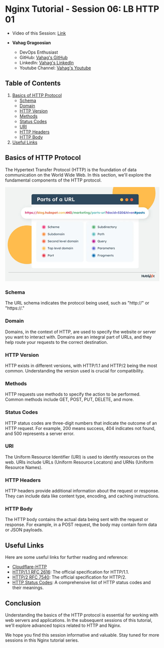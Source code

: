 # Nginx Tutorial - Session 06: LB HTTP 01
- Video of this Session: [Link](https://www.youtube.com/watch?v=p_Nx-3djruM&list=PL63NzugBawGe1nUhAveIBfYHtbiXvKKEb&index=6) 



- **Vahag Gragoosian**
  - DevOps Enthusiast
  - GitHub: [Vahag's GitHub](https://github.com/Vahaggn)
  - LinkedIn: [Vahag's LinkedIn](https://www.linkedin.com/in/vahag-gragosian/)
  - Youtube Channel: [Vahag's Youtube](https://www.youtube.com/@vahaggn) 

## Table of Contents

1. [Basics of HTTP Protocol](#basics-of-http-protocol)
   - [Schema](#schema)
   - [Domain](#Domain)
   - [HTTP Version](#http-version)
   - [Methods](#methods)
   - [Status Codes](#status-codes)
   - [URI](#uri)
   - [HTTP Headers](#http-headers)
   - [HTTP Body](#http-body)
2. [Useful Links](#useful-links)

## Basics of HTTP Protocol

The Hypertext Transfer Protocol (HTTP) is the foundation of data communication on the World Wide Web. In this section, we'll explore the fundamental components of the HTTP protocol.

![HTTP](https://github.com/devopshobbies/nginx-tutorial/blob/main/Session%2006/http.webp)

### Schema

The URL schema indicates the protocol being used, such as "http://" or "https://."

### Domain

Domains, in the context of HTTP, are used to specify the website or server you want to interact with. Domains are an integral part of URLs, and they help route your requests to the correct destination.

### HTTP Version

HTTP exists in different versions, with HTTP/1.1 and HTTP/2 being the most common. Understanding the version used is crucial for compatibility.

### Methods

HTTP requests use methods to specify the action to be performed. Common methods include GET, POST, PUT, DELETE, and more.

### Status Codes

HTTP status codes are three-digit numbers that indicate the outcome of an HTTP request. For example, 200 means success, 404 indicates not found, and 500 represents a server error.

### URI

The Uniform Resource Identifier (URI) is used to identify resources on the web. URIs include URLs (Uniform Resource Locators) and URNs (Uniform Resource Names).

### HTTP Headers

HTTP headers provide additional information about the request or response. They can include data like content type, encoding, and caching instructions.

### HTTP Body

The HTTP body contains the actual data being sent with the request or response. For example, in a POST request, the body may contain form data or JSON payloads.

## Useful Links

Here are some useful links for further reading and reference:

- [Cloudflare-HTTP](https://www.cloudflare.com/learning/ddos/glossary/hypertext-transfer-protocol-http/)
- [HTTP/1.1 RFC 2616](https://datatracker.ietf.org/doc/html/rfc2616): The official specification for HTTP/1.1.
- [HTTP/2 RFC 7540](https://datatracker.ietf.org/doc/html/rfc7540): The official specification for HTTP/2.
- [HTTP Status Codes](https://httpstatuses.com/): A comprehensive list of HTTP status codes and their meanings.


## Conclusion

Understanding the basics of the HTTP protocol is essential for working with web servers and applications. In the subsequent sessions of this tutorial, we'll explore advanced topics related to HTTP and Nginx.

We hope you find this session informative and valuable. Stay tuned for more sessions in this Nginx tutorial series.
